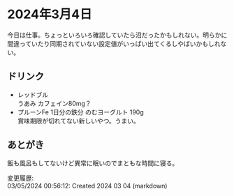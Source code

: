 # 2024年3月4日

今日は仕事。ちょっといろいろ確認していたら沼だったかもしれない。明らかに間違っていたり同期されていない設定値がいっぱい出てくるしやばいかもしれない。

## ドリンク

- レッドブル  
うあみ
カフェイン80mg？
- プルーンFe 1日分の鉄分 のむヨーグルト 190g  
賞味期限が切れてない新しいやつ。うまい。

## あとがき

飯も風呂もしてないけど異常に眠いのでまともな時間に寝る。

変更履歴:  
03/05/2024 00:56:12: Created 2024 03 04 (markdown)  
